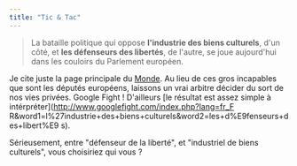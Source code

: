 ```yaml
---
title: "Tic & Tac"
---
```


> La bataille politique qui oppose **l'industrie des biens culturels**, d'un
côté, et **les défenseurs des libertés**, de l'autre, se joue aujourd'hui dans
les couloirs du Parlement européen.

Je cite juste la page principale du [Monde](http://lemonde.fr). Au lieu de ces
gros incapables que sont les députés européens, laissons un vrai arbitre
décider du sort de nos vies privées. Google Fight ! D'ailleurs [le résultat
est assez simple à intérpréter](http://www.googlefight.com/index.php?lang=fr_F
R&word1=l%27industrie+des+biens+culturels&word2=les+d%E9fenseurs+des+libert%E9
s).

Sérieusement, entre "défenseur de la liberté", et "industriel de biens
culturels", vous choisiriez qui vous ?

